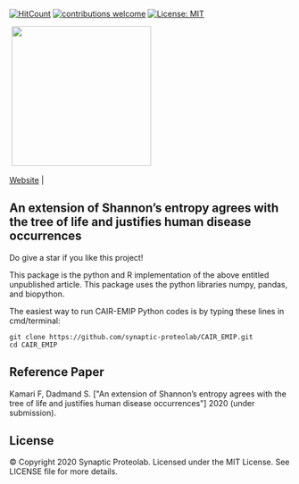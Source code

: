 [![HitCount](http://hits.dwyl.com/synaptic-proteolab/CAIR_EMIP.svg)](http://hits.dwyl.com/synaptic-proteolab/CAIR_EMIP)
[![contributions welcome](https://img.shields.io/badge/contributions-welcome-brightgreen.svg?style=flat)](https://github.com/synaptic-proteolab/CAIR_EMIP/pulls)
[![License: MIT](https://img.shields.io/badge/License-MIT-yellow.svg)](https://opensource.org/licenses/MIT)


<img>
<img src=https://avatars0.githubusercontent.com/u/61604395?s=200&v=4 width=250/>


[Website](https://www.synaptic.one/) |



## An extension of Shannon’s entropy agrees with the tree of life and justifies human disease occurrences ##

Do give a star if you like this project!

This package is the python and R implementation of the above entitled unpublished article.
This package uses the python libraries numpy, pandas, and biopython.

The easiest way to run CAIR-EMIP Python codes is by typing these lines in cmd/terminal:
```
git clone https://github.com/synaptic-proteolab/CAIR_EMIP.git
cd CAIR_EMIP
```
Reference Paper
-------
Kamari F, Dadmand S. ["An extension of Shannon’s entropy agrees with the tree of life and justifies human disease occurrences"] 2020 (under submission).

License
-------
© Copyright 2020 Synaptic Proteolab. Licensed under the MIT License. See LICENSE file for more details.
